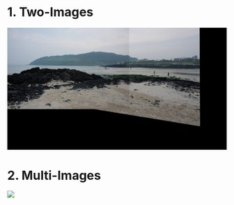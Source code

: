 # 1. Two-Images
![](Two-imgaes/sources/SIFT_stiching.png)
# 2. Multi-Images
![](Multi-images/result/result.jpg)
